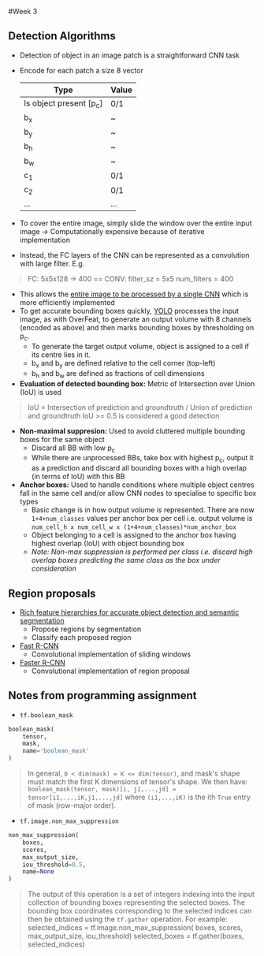 #Week 3

## Detection Algorithms

*	Detection of object in an image patch is a straightforward CNN task
*	Encode for each patch a size 8 vector

	Type | Value
	--- | ---
	Is object present [p<sub>c</sub>] | 0/1
	b<sub>x</sub> | ~
	b<sub>y</sub> | ~
	b<sub>h</sub> | ~
	b<sub>w</sub> | ~
	c<sub>1</sub> | 0/1
	c<sub>2</sub> | 0/1
	... | ...

*	To cover the entire image, simply slide the window over the entire input image -> Computationally expensive because of iterative implementation
*	Instead, the FC layers of the CNN can be represented as a convolution with large filter. E.g.
>	FC: 5x5x128 -> 400 == CONV: filter_sz = 5x5 num_filters = 400
*	This allows the [entire image to be processed by a single CNN](https://arxiv.org/abs/1312.6229 "OverFeat") which is more efficiently implemented
*	To get accurate bounding boxes quickly, [YOLO](https://arxiv.org/abs/1612.08242 "You Look Only Once") processes the input image, as with OverFeat, to generate an output volume with 8 channels (encoded as above) and then marks bounding boxes by thresholding on p<sub>c</sub>. 
	*	To generate the target output volume, object is assigned to a cell if its centre lies in it.
	*	b<sub>x</sub> and b<sub>y</sub> are defined relative to the cell corner (top-left)
	*	b<sub>h</sub> and b<sub>w</sub> are defined as fractions of cell dimensions
*	**Evaluation of detected bounding box:** Metric of Intersection over Union (IoU) is used
>	IoU = Intersection of prediction and groundtruth / Union of prediction and groundtruth
>	IoU >= 0.5 is considered a good detection
*	**Non-maximal suppresion:** Used to avoid cluttered multiple bounding boxes for the same object
	*	Discard all BB with low p<sub>c</sub>
	*	While there are unprocessed BBs, take box with highest p<sub>c</sub>, output it as a prediction and discard all bounding boxes with a high overlap (in terms of IoU) with this BB
*	**Anchor boxes:** Used to handle conditions where multiple object centres fall in the same cell and/or allow CNN nodes to specialise to specific box types
	*	Basic change is in how output volume is represented. There are now `1+4+num_classes` values per anchor box per cell i.e. output volume is `num_cell_h x num_cell_w x (1+4+num_classes)*num_anchor_box`
	*	Object belonging to a cell is assigned to the anchor box having highest overlap (IoU) with object bounding box
	*	*Note: Non-max suppression is performed per class i.e. discard high overlap boxes predicting the same class as the box under consideration*

## Region proposals
*	[Rich feature hierarchies for accurate object detection and semantic segmentation](https://arxiv.org/abs/1311.2524 "R-CNN")
	*	Propose regions by segmentation
	*	Classify each proposed region
*	[Fast R-CNN](https://arxiv.org/abs/1504.08083 "Fast R-CNN")
	*	Convolutional implementation of sliding windows
*	[Faster R-CNN](https://arxiv.org/abs/1506.01497 "Faster R-CNN")
	*	Convolutional implementation of region proposal
	
## Notes from programming assignment
*	`tf.boolean_mask`
```python
boolean_mask(
    tensor,
    mask,
    name='boolean_mask'
)
```
>	In general, `0 < dim(mask) = K <= dim(tensor)`, and mask's shape must match the first K dimensions of tensor's shape. We then have: `boolean_mask(tensor, mask)[i, j1,...,jd] = tensor[i1,...,iK,j1,...,jd]` where `(i1,...,iK)` is the ith `True` entry of mask (row-major order).	

*	`tf.image.non_max_suppression`
```python
non_max_suppression(
    boxes,
    scores,
    max_output_size,
    iou_threshold=0.5,
    name=None
)
```
>	The output of this operation is a set of integers indexing into the input collection of bounding boxes representing the selected boxes. The bounding box coordinates corresponding to the selected indices can then be obtained using the `tf.gather` operation. For example: selected_indices = tf.image.non_max_suppression( boxes, scores, max_output_size, iou_threshold) selected_boxes = tf.gather(boxes, selected_indices)